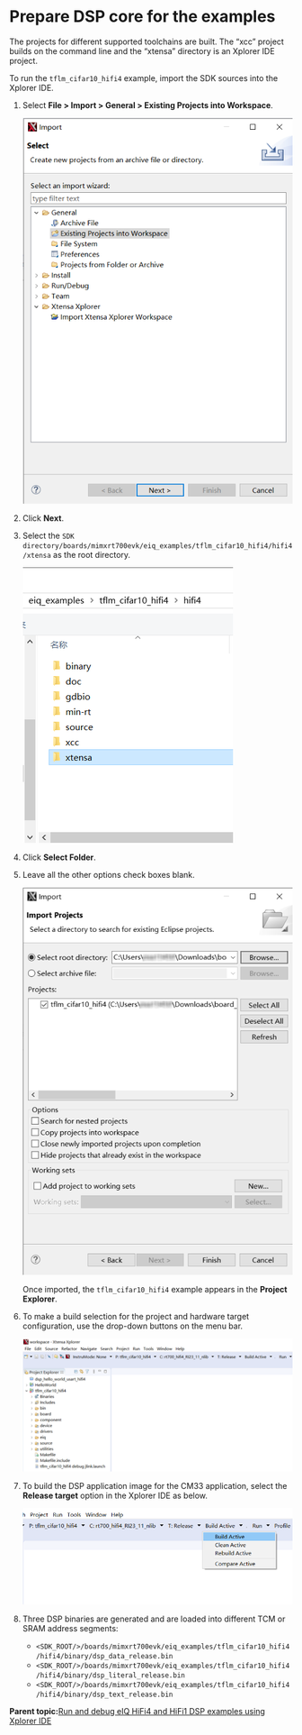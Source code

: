 # Prepare DSP core for the examples

The projects for different supported toolchains are built. The “xcc” project builds on the command line and the “xtensa” directory is an Xplorer IDE project.

To run the `tflm_cifar10_hifi4` example, import the SDK sources into the Xplorer IDE.

1.  Select **File \> Import \> General \> Existing Projects into Workspace**.

    ![](../images/image1.png "Select the Existing Projects into Workspace option")

2.  Click **Next**.
3.  Select the `SDK directory/boards/mimxrt700evk/eiq_examples/tflm_cifar10_hifi4/hifi4/xtensa` as the root directory.

    ![](../images/image2.png "Select the root directory")

4.  Click **Select Folder**.
5.  Leave all the other options check boxes blank.

    ![](../images/image3.png "Import projects")

    Once imported, the `tflm_cifar10_hifi4` example appears in the **Project Explorer**.

6.  To make a build selection for the project and hardware target configuration, use the drop-down buttons on the menu bar.

    ![](../images/image4.png "Make a build selection")

7.  To build the DSP application image for the CM33 application, select the **Release target** option in the Xplorer IDE as below.

    ![](../images/image5.png "")

8.  Three DSP binaries are generated and are loaded into different TCM or SRAM address segments:
    -   `<SDK_ROOT/>/boards/mimxrt700evk/eiq_examples/tflm_cifar10_hifi4/hifi4/binary/dsp_data_release.bin`
    -   `<SDK_ROOT/>/boards/mimxrt700evk/eiq_examples/tflm_cifar10_hifi4/hifi4/binary/dsp_literal_release.bin`
    -   `<SDK_ROOT/>/boards/mimxrt700evk/eiq_examples/tflm_cifar10_hifi4/hifi4/binary/dsp_text_release.bin`

**Parent topic:**[Run and debug eIQ HiFi4 and HiFi1 DSP examples using Xplorer IDE](../topics/run_and_debug_eiq_hifi4_and_hifi1_dsp_examples_usi.md)

